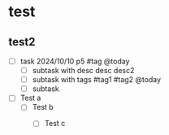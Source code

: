 # test
## test2
- [ ] task 2024/10/10 p5 #tag @today
  - [ ] subtask with desc
    desc
    desc2
  - [ ] subtask with tags #tag1 #tag2 @today
  - [ ] subtask

- [ ] Test a
  - [ ] Test b
    - [ ] Test c

